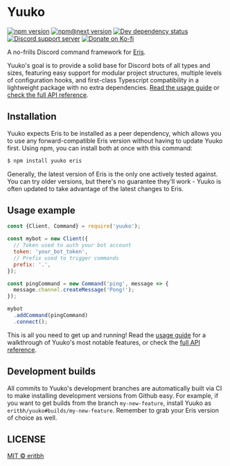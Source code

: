 # Yuuko

[![npm version](https://img.shields.io/npm/v/yuuko.svg)](https://www.npmjs.com/package/yuuko)
[![npm@next version](https://img.shields.io/npm/v/yuuko/next)](https://www.npmjs.com/package/yuuko/v/next)
[![Dev dependency status](https://img.shields.io/david/dev/eritbh/yuuko)](https://david-dm.org/eritbh/yuuko?type=dev)
[![Discord support server](https://img.shields.io/discord/409839835503788033?color=7289DA&label=support%20server&logo=discord&logoColor=fff)](https://discord.gg/a2N2YCx)
[![Donate on Ko-fi](https://img.shields.io/badge/donate-on%20Ko--fi-FF5E5B?logo=ko-fi&logoColor=white)](https://ko-fi.com/eritbh)

A no-frills Discord command framework for [Eris](https://github.com/abalabahaha/eris).

Yuuko's goal is to provide a solid base for Discord bots of all types and sizes, featuring easy support for modular project structures, multiple levels of configuration hooks, and first-class Typescript compatibility in a lightweight package with no extra dependencies. [Read the usage guide][usage] or [check the full API reference][docs].

## Installation

Yuuko expects Eris to be installed as a peer dependency, which allows you to use any forward-compatible Eris version without having to update Yuuko first. Using npm, you can install both at once with this command:

```bash
$ npm install yuuko eris
```

Generally, the latest version of Eris is the only one actively tested against. You can try older versions, but there's no guarantee they'll work - Yuuko is often updated to take advantage of the latest changes to Eris.

## Usage example

```js
const {Client, Command} = require('yuuko');

const mybot = new Client({
  // Token used to auth your bot account
  token: 'your_bot_token',
  // Prefix used to trigger commands
  prefix: '.',
});

const pingCommand = new Command('ping', message => {
  message.channel.createMessage('Pong!');
});

mybot
  .addCommand(pingCommand)
  .connect();
```

This is all you need to get up and running! Read the [usage guide][usage] for a walkthrough of Yuuko's most notable features, or check the [full API reference][docs].

## Development builds

All commits to Yuuko's development branches are automatically built via CI to make installing development versions from Github easy. For example, if you want to get builds from the branch `my-new-feature`, install Yuuko as `eritbh/yuuko#builds/my-new-feature`. Remember to grab your Eris version of choice as well.

## LICENSE

[MIT &copy; eritbh](/LICENSE)

[usage]: https://eritbh.me/yuuko/usage
[docs]: https://eritbh.me/yuuko/docs
